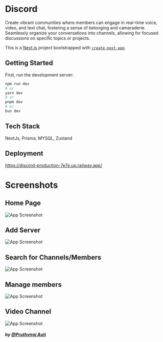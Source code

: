 # Discord

Create vibrant communities where members can engage in real-time voice, video, and text chat, fostering a sense of belonging and camaraderie. Seamlessly organize your conversations into channels, allowing for focused discussions on specific topics or projects.

This is a [Next.js](https://nextjs.org/) project bootstrapped with [`create-next-app`](https://github.com/vercel/next.js/tree/canary/packages/create-next-app).

## Getting Started

First, run the development server:

```bash
npm run dev
# or
yarn dev
# or
pnpm dev
# or
bun dev
```

## Tech Stack

NextJs, Prisma, MYSQL, Zustand

## Deployment

https://discord-production-7e7e.up.railway.app/


# Screenshots


## Home Page

![App Screenshot](https://i.postimg.cc/5t8Xv1T6/Screenshot-2024-04-30-012728.png)

## Add Server

![App Screenshot](https://i.postimg.cc/br5yWFW7/Screenshot-2024-04-30-012757.png)

## Search for Channels/Members
![App Screenshot](https://i.postimg.cc/6qZ6shKT/Screenshot-2024-04-30-012819.png)

## Manage members

![App Screenshot](https://i.postimg.cc/QCZG7ZLx/Screenshot-2024-04-30-012850.png)

## Video Channel

![App Screenshot](https://i.postimg.cc/LXd0Ckxx/Blur.png)


##### by [@Pruthviraj Auti](https://portfoliobuilderpruthvi.vercel.app/pruthvii)
